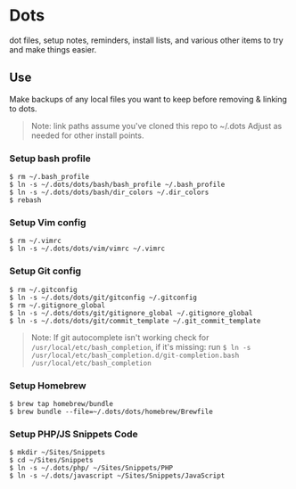 # Dots

dot files, setup notes, reminders, install lists, and various other items to try and make things easier.


## Use

Make backups of any local files you want to keep before removing & linking to dots.

> Note: link paths assume you've cloned this repo to ~/.dots Adjust as needed for other install points. 


### Setup bash profile
```
$ rm ~/.bash_profile
$ ln -s ~/.dots/dots/bash/bash_profile ~/.bash_profile
$ ln -s ~/.dots/dots/bash/dir_colors ~/.dir_colors
$ rebash
```

### Setup Vim config
```
$ rm ~/.vimrc
$ ln -s ~/.dots/dots/vim/vimrc ~/.vimrc
```

### Setup Git config
```
$ rm ~/.gitconfig
$ ln -s ~/.dots/dots/git/gitconfig ~/.gitconfig
$ rm ~/.gitignore_global
$ ln -s ~/.dots/dots/git/gitignore_global ~/.gitignore_global
$ ln -s ~/.dots/dots/git/commit_template ~/.git_commit_template
```

> Note: If git autocomplete isn't working check for `/usr/local/etc/bash_completion`, if it's missing: run ```$ ln -s /usr/local/etc/bash_completion.d/git-completion.bash /usr/local/etc/bash_completion```

### Setup Homebrew
```
$ brew tap homebrew/bundle
$ brew bundle --file=~/.dots/dots/homebrew/Brewfile
```

### Setup PHP/JS Snippets Code
```
$ mkdir ~/Sites/Snippets
$ cd ~/Sites/Snippets
$ ln -s ~/.dots/php/ ~/Sites/Snippets/PHP
$ ln -s ~/.dots/javascript ~/Sites/Snippets/JavaScript
```